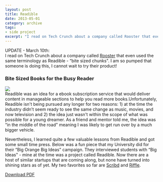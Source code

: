 ```yaml
---
layout: post
title: Readible
date: 2013-05-01
category: archive
tags:
- side project
excerpt: "I read on Tech Crunch about a company called Rooster that even used the same terminology as Readible - 'bite sized chunks'. I am so pumped that someone is doing this, I cannot wait to try their product..."
---
```


UPDATE - March 10th:  
I read on Tech Crunch about a company called [Rooster](http://techcrunch.com/2014/03/10/rooster-serialized-fiction/?ncid=rss) that even used the same terminology as Readible - “bite sized chunks". I am so pumped that someone is doing this, I cannot wait to try their product!

### Bite Sized Books for the Busy Reader

![](http://postachio-images.s3-website-us-east-1.amazonaws.com/1b978d3260acfe37c9b527207632fdbd.png)  
Readible was an idea for a ebook subscription service that would deliver content in manageable sections to help you read more books.Unfortunately, Readible isn't being pursued any longer for two reasons: 1) at the time the industry didn’t seem ready to see the same change as music, movies, and now television and 2) the idea just wasn't within the scope of what was possible for a young dreamer. As a friend and mentor told me, the idea was “in the middle of the road" meaning I was likely to get run over by a much bigger vehicle.

Nevertheless, I learned quite a few valuable lessons from Readible and got some small time press. Below was a fun piece that my University did for their “Big Orange Big Ideas" campaign. They interviewed students with “Big Ideas" - mine at the time was a project called Readible. Now there are a host of similar startups that are coming along, but none have turned into shining stars as of yet. My two favorites so far are [Scribd](http://www.scribd.com/subscribe) and [Riffle](http://www.rifflebooks.com).

[Download PDF](http://postachio-files.s3-website-us-east-1.amazonaws.com/2ad59d714c62bedc2aa20727191f723a.pdf)
